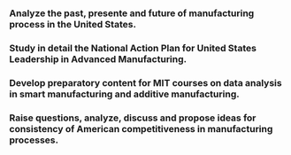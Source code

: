
### Analyze the past, presente and future of manufacturing process in the United States.


### Study in detail the National Action Plan for United States Leadership in Advanced Manufacturing.


### Develop preparatory content for MIT courses on data analysis in smart manufacturing and additive manufacturing.

   

### Raise questions, analyze, discuss and propose ideas for consistency of American competitiveness in manufacturing processes.
